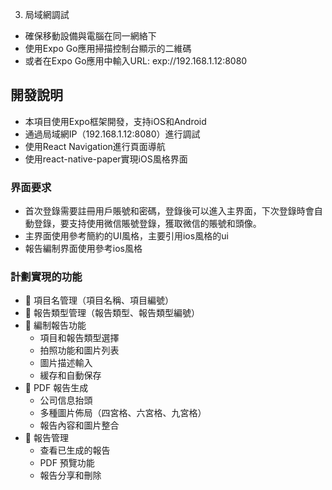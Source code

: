3. 局域網調試
- 確保移動設備與電腦在同一網絡下
- 使用Expo Go應用掃描控制台顯示的二維碼
- 或者在Expo Go應用中輸入URL: exp://192.168.1.12:8080

## 開發說明
- 本項目使用Expo框架開發，支持iOS和Android
- 通過局域網IP（192.168.1.12:8080）進行調試
- 使用React Navigation進行頁面導航
- 使用react-native-paper實現iOS風格界面

### 界面要求
- 首次登錄需要註冊用戶賬號和密碼，登錄後可以進入主界面，下次登錄時會自動登錄，要支持使用微信賬號登錄，獲取微信的賬號和頭像。
- 主界面使用參考簡約的UI風格，主要引用ios風格的ui
- 報告編制界面使用參考ios風格

### 計劃實現的功能
- 🔄 項目名管理（項目名稱、項目編號）
- 🔄 報告類型管理（報告類型、報告類型編號）
- 🔄 編制報告功能
  - 項目和報告類型選擇
  - 拍照功能和圖片列表
  - 圖片描述輸入
  - 緩存和自動保存
- 🔄 PDF 報告生成
  - 公司信息抬頭
  - 多種圖片佈局（四宮格、六宮格、九宮格）
  - 報告內容和圖片整合
- 🔄 報告管理
  - 查看已生成的報告
  - PDF 預覽功能
  - 報告分享和刪除
